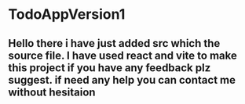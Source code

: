 # TodoAppVersion1

<h2>Hello there i have just added src which the source file. I have used react and vite to make this project if you have any feedback plz suggest. if need any help you can contact me without hesitaion</h2>
